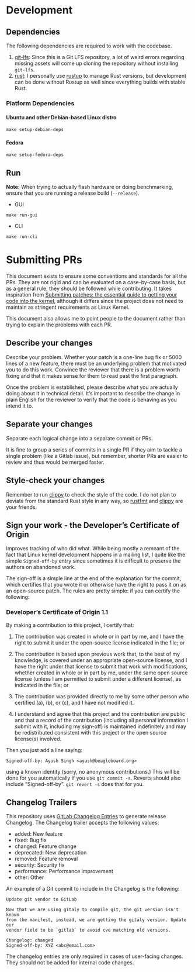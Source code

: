# Development

## Dependencies

The following dependencies are required to work with the codebase.

1. [git-lfs](https://git-lfs.com/): Since this is a Git LFS repository, a lot of weird errors regarding missing assets will come up cloning the repository without installing `git-lfs`.
2. [rust](https://www.rust-lang.org/): I personally use [rustup](https://rustup.rs/) to manage Rust versions, but development can be done without Rustup as well since everything builds with stable Rust.

### Platform Dependencies

#### Ubuntu and other Debian-based Linux distro

```
make setup-debian-deps
```

#### Fedora

```shell
make setup-fedora-deps
```

## Run

**Note:** When trying to actually flash hardware or doing benchmarking, ensure that you are running a release build (`--release`).

- GUI

```
make run-gui
```

- CLI

```
make run-cli
```

# Submitting PRs

This document exists to ensure some conventions and standards for all the PRs. They are not rigid and can be evaluated on a case-by-case basis, but as a general rule, they should be followed while contributing. It takes inspiration from [Submitting patches: the essential guide to getting your code into the kernel](https://docs.kernel.org/process/submitting-patches.html), although it differs since the project does not need to maintain as stringent requirements as Linux Kernel.

This document also allows me to point people to the document rather than trying to explain the problems with each PR. 

## Describe your changes

Describe your problem. Whether your patch is a one-line bug fix or 5000 lines of a new feature, there must be an underlying problem that motivated you to do this work. Convince the reviewer that there is a problem worth fixing and that it makes sense for them to read past the first paragraph.

Once the problem is established, please describe what you are actually doing about it in technical detail. It’s important to describe the change in plain English for the reviewer to verify that the code is behaving as you intend it to.

## Separate your changes

Separate each logical change into a separate commit or PRs.

It is fine to group a series of commits in a single PR if they aim to tackle a single problem (like a Gitlab issue), but remember, shorter PRs are easier to review and thus would be merged faster.

## Style-check your changes

Remember to run [clippy](https://doc.rust-lang.org/clippy/) to check the style of the code. I do not plan to deviate from the standard Rust style in any way, so [rustfmt](https://rust-lang.github.io/rustfmt/) and [clippy](https://doc.rust-lang.org/clippy/) are your friends.

## Sign your work - the Developer’s Certificate of Origin

Improves tracking of who did what. While being mostly a remnant of the fact that Linux kernel development happens in a mailing list, I quite like the simple `Signed-off-by` entry since sometimes it is difficult to preserve the authors on abandoned work.

The sign-off is a simple line at the end of the explanation for the commit, which certifies that you wrote it or otherwise have the right to pass it on as an open-source patch. The rules are pretty simple: if you can certify the following:

### Developer’s Certificate of Origin 1.1

By making a contribution to this project, I certify that:

1. The contribution was created in whole or in part by me, and I have the right to submit it under the open-source license indicated in the file; or

2. The contribution is based upon previous work that, to the best of my knowledge, is covered under an appropriate open-source license, and I have the right under that license to submit that work with modifications, whether created in whole or in part by me, under the same open source license (unless I am permitted to submit under a different license), as indicated in the file; or

3. The contribution was provided directly to me by some other person who certified (a), (b), or (c), and I have not modified it.

4. I understand and agree that this project and the contribution are public and that a record of the contribution (including all personal information I submit with it, including my sign-off) is maintained indefinitely and may be redistributed consistent with this project or the open source license(s) involved.

Then you just add a line saying:

```
Signed-off-by: Ayush Singh <ayush@beagleboard.org>
```

using a known identity (sorry, no anonymous contributions.) This will be done for you automatically if you use `git commit -s`. Reverts should also include “Signed-off-by”. `git revert -s` does that for you.

## Changelog Trailers

This repository uses [GitLab Changelog Entries](https://docs.gitlab.com/ee/development/changelog.html) to generate release Changelog. The Changelog trailer accepts the following values:

- added: New feature
- fixed: Bug fix
- changed: Feature change
- deprecated: New deprecation
- removed: Feature removal
- security: Security fix
- performance: Performance improvement
- other: Other 

An example of a Git commit to include in the Changelog is the following: 

```
Update git vendor to GitLab

Now that we are using gitaly to compile git, the git version isn't known
from the manifest, instead, we are getting the gitaly version. Update our
vendor field to be `gitlab` to avoid cve matching old versions.

Changelog: changed
Signed-off-by: XYZ <abc@email.com>
```

The changelog entries are only required in cases of user-facing changes. They should not be added for internal code changes.
